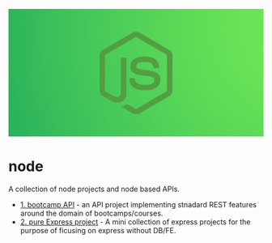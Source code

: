 ![repo logo](/assets/logo.png?raw=true 'Logo')

# node

A collection of node projects and node based APIs.

- [1. bootcamp API](https://github.com/irisida/bootcamps-api) - an API project implementing stnadard REST features around the domain of bootcamps/courses.
- [2. pure Express project](https://github.com/irisida/just-express) - A mini collection of express projects for the purpose of ficusing on express without DB/FE.
